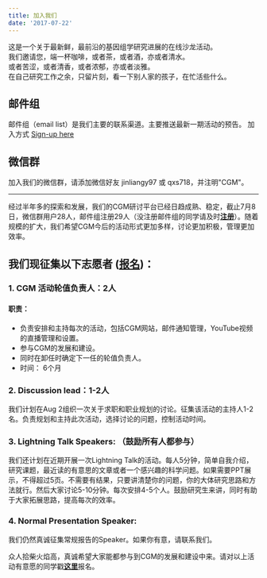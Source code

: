 ```yaml
---
title: 加入我们
date: '2017-07-22'
---
```


这是一个关于最新鲜，最前沿的基因组学研究进展的在线沙龙活动。    
我们邀请您，端一杯咖啡，或者茶，或者酒，亦或者清水。    
或者苦涩，或者清香，或者浓郁，亦或者淡雅。    
在自己研究工作之余，只留片刻，看一下别人家的孩子，在忙活些什么。    

## 邮件组

邮件组（email list）是我们主要的联系渠道。主要推送最新一期活动的预告。
加入方式 [Sign-up here](http://eepurl.com/cBGO8D)

## 微信群

加入我们的微信群，请添加微信好友 jinliangy97 或 qxs718，并注明"CGM"。

------------------

经过半年多的探索和发展，我们的CGM研讨平台已经日趋成熟、稳定，截止7月8日，微信群用户28人，邮件组注册29人（没注册邮件组的同学请及时[**注册**](http://weebly.us15.list-manage.com/subscribe?u=839616671f0561f74dbda7fd9&id=8feb9f8578 )）。随着规模的扩大，我们希望CGM今后的活动形式更加多样，讨论更加积极，管理更加效率。

## 我们现征集以下志愿者 ([报名](https://goo.gl/forms/9zcXWwyhvdIzuKeT2))：

### 1. CGM 活动轮值负责人：2人

#### 职责：
- 负责安排和主持每次的活动，包括CGM网站，邮件通知管理，YouTube视频的直播管理和设置。
- 参与CGM的发展和建设。
- 同时在卸任时确定下一任的轮值负责人。
- 时间： 6个月

### 2. Discussion lead：1-2人

我们计划在Aug 2组织一次关于求职和职业规划的讨论。征集该活动的主持人1-2名。负责规划和主持此次活动，选择讨论的问题，控制活动时间。

### 3. Lightning Talk Speakers: （鼓励所有人都参与）

我们还计划在近期开展一次Lightning Talk的活动。每人5分钟，简单自我介绍，研究课题，最近读的有意思的文章或者一个感兴趣的科学问题。如果需要PPT展示，不得超过5页。不需要有结果，只要讲清楚你的问题，你的大体研究思路和方法就行。然后大家讨论5-10分钟。每次安排4-5个人。鼓励研究生来讲，同时有助于大家拓展思路，提高每次的效率。

### 4. Normal Presentation Speaker: 
我们仍然真诚征集常规报告的Speaker。如果你有意，请联系我们。

众人拾柴火焰高，真诚希望大家能都参与到CGM的发展和建设中来。请对以上活动有意愿的同学戳[**这里**](https://goo.gl/forms/9zcXWwyhvdIzuKeT2)报名。 
